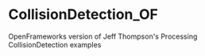 # CollisionDetection_OF
OpenFrameworks version of Jeff Thompson's Processing CollisionDetection examples
